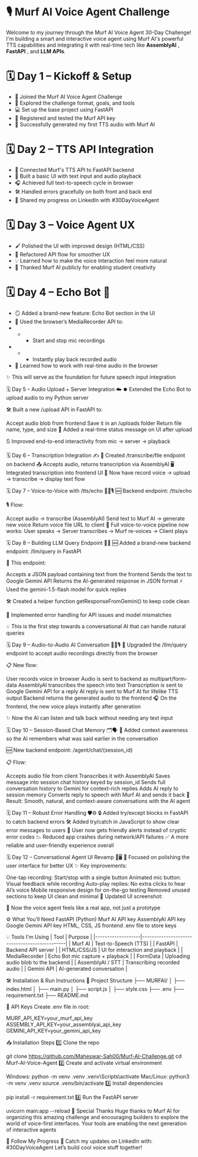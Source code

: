 # 🎙️ Murf AI Voice Agent Challenge
Welcome to my journey through the Murf AI Voice Agent 30-Day Challenge! I'm building a smart and interactive voice agent using Murf AI's powerful TTS capabilities and integrating it with real-time tech like **AssemblyAI** , **FastAPI** , and **LLM APIs**.

# 🗓️ Day 1 – Kickoff & Setup
- 🚀 Joined the Murf AI Voice Agent Challenge
- 🧠 Explored the challenge format, goals, and tools
- 💻 Set up the base project using FastAPI
- 🔐 Registered and tested the Murf API key
- 🎉 Successfully generated my first TTS audio with Murf AI

# 🗓️ Day 2 – TTS API Integration
- 🔁 Connected Murf's TTS API to FastAPI backend
- 🧪 Built a basic UI with text input and audio playback
- 🎧 Achieved full text-to-speech cycle in browser
- 🛠️ Handled errors gracefully on both front and back end
- 📢 Shared my progress on LinkedIn with #30DayVoiceAgent

# 🗓️ Day 3 – Voice Agent UX
- 🖌️ Polished the UI with improved design (HTML/CSS)
- 🔄 Refactored API flow for smoother UX
- 💡 Learned how to make the voice interaction feel more natural
- 🙌 Thanked Murf AI publicly for enabling student creativity

# 🗓️ Day 4 – Echo Bot 🎤
- 🪞 Added a brand-new feature: Echo Bot section in the UI
- 🧩 Used the browser’s MediaRecorder API to:
- - - Start and stop mic recordings
- - - Instantly play back recorded audio
- 🧠 Learned how to work with real-time audio in the browser

✨ This will serve as the foundation for future speech input integration

🗓️ Day 5 – Audio Upload + Server Integration ☁️
⏺️ Extended the Echo Bot to upload audio to my Python server

🛠️ Built a new /upload API in FastAPI to:

Accept audio blob from frontend
Save it in an /uploads folder
Return file name, type, and size
🔔 Added a real-time status message on UI after upload

🔃 Improved end-to-end interactivity from mic → server → playback

🗓️ Day 6 – Transcription Integration ✍️
🧵 Created /transcribe/file endpoint on backend
📤 Accepts audio, returns transcription via AssemblyAI
🖥️ Integrated transcription into frontend UI
📜 Now have record voice → upload → transcribe → display text flow

🗓️ Day 7 – Voice-to-Voice with /tts/echo 🎤🔄🎙️
🆕 Backend endpoint: /tts/echo

🎙️ Flow:

Accept audio → transcribe (AssemblyAI)
Send text to Murf AI → generate new voice
Return voice file URL to client
🔄 Full voice-to-voice pipeline now works: User speaks → Server transcribes → Murf re-voices → Client plays

🗓️ Day 8 – Building LLM Query Endpoint 🧠💬
🆕 Added a brand-new backend endpoint: /llm/query in FastAPI

📩 This endpoint:

Accepts a JSON payload containing text from the frontend
Sends the text to Google Gemini API
Returns the AI-generated response in JSON format
⚡ Used the gemini-1.5-flash model for quick replies

🛠️ Created a helper function getResponseFromGemini() to keep code clean

🚫 Implemented error handling for API issues and model mismatches

💡 This is the first step towards a conversational AI that can handle natural queries

🗓️ Day 9 – Audio-to-Audio AI Conversation 🎤🤖🎙️
🔄 Upgraded the /llm/query endpoint to accept audio recordings directly from the browser

📋 New flow:

User records voice in browser
Audio is sent to backend as multipart/form-data
AssemblyAI transcribes the speech into text
Transcription is sent to Google Gemini API for a reply
AI reply is sent to Murf AI for lifelike TTS output
Backend returns the generated audio to the frontend
🎧 On the frontend, the new voice plays instantly after generation

✨ Now the AI can listen and talk back without needing any text input

🗓️ Day 10 – Session-Based Chat Memory 🗂️🗣️
🧠 Added context awareness so the AI remembers what was said earlier in the conversation

🆕 New backend endpoint: /agent/chat/{session_id}

📋 Flow:

Accepts audio file from client
Transcribes it with AssemblyAI
Saves message into session chat history keyed by session_id
Sends full conversation history to Gemini for context-rich replies
Adds AI reply to session memory
Converts reply to speech with Murf AI and sends it back
🎯 Result: Smooth, natural, and context-aware conversations with the AI agent

🗓️ Day 11 – Robust Error Handling 🛡️⚙️
🔒 Added try/except blocks in FastAPI to catch backend errors
🛠️ Added try/catch in JavaScript to show clear error messages to users
📢 User now gets friendly alerts instead of cryptic error codes
📉 Reduced app crashes during network/API failures
✅ A more reliable and user-friendly experience overall

🗓️ Day 12 – Conversational Agent UI Revamp 🎨🖥️
🎯 Focused on polishing the user interface for better UX
✨ Key improvements:

One-tap recording: Start/stop with a single button
Animated mic button: Visual feedback while recording
Auto-play replies: No extra clicks to hear AI’s voice
Mobile responsive design for on-the-go testing
Removed unused sections to keep UI clean and minimal
📸 Updated UI screenshot:

🚀 Now the voice agent feels like a real app, not just a prototype

⚙️ What You’ll Need
FastAPI (Python)
Murf AI API key
AssemblyAI API key
Google Gemini API key
HTML, CSS, JS frontend
.env file to store keys

💡 Tools I'm Using
| Tool              | Purpose                                      |
|-------------------|----------------------------------------------|
| Murf AI           | Text-to-Speech (TTS)                         |
| FastAPI           | Backend API server                           |
| HTML/CSS/JS       | UI for interaction and playback              |
| MediaRecorder     | Echo Bot mic capture + playback              |
| FormData          | Uploading audio blob to the backend          |
| AssemblyAI / STT  | Transcribing recorded audio                   |
| Gemini API        | AI-generated conversation                    |

🛠 Installation & Run Instructions
📂 Project Structure
├── MURFAI/ 
│   ├── index.html
│   ├── main.py
│   ├── script.js
│   ├── style.css
├── .env
├── requirement.txt
├── README.md

🔑 API Keys
Create .env file in root:

MURF_API_KEY=your_murf_api_key
ASSEMBLY_API_KEY=your_assemblyai_api_key
GEMINI_API_KEY=your_gemini_api_key

📥 Installation Steps
1️⃣ Clone the repo

git clone https://github.com/Maheswar-Sah00/Murf-AI-Challenge.git
cd Murf-AI-Voice-Agent
2️⃣ Create and activate virtual environment

Windows:
python -m venv .venv
.venv\Scripts\activate
Mac/Linux:
python3 -m venv .venv
source .venv/bin/activate
3️⃣ Install dependencies

pip install -r requirement.txt
4️⃣ Run the FastAPI server

uvicorn main:app --reload
🙌 Special Thanks
Huge thanks to Murf AI for organizing this amazing challenge and encouraging builders to explore the world of voice-first interfaces. Your tools are enabling the next generation of interactive agents 

🔗 Follow My Progress
📍 Catch my updates on LinkedIn with: #30DayVoiceAgent Let’s build cool voice stuff together!
